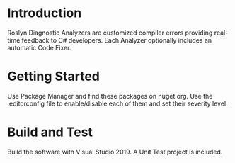 # Introduction 
Roslyn Diagnostic Analyzers are customized compiler errors providing real-time feedback to C# developers.  Each Analyzer optionally includes an automatic Code Fixer.

# Getting Started
Use Package Manager and find these packages on nuget.org.  Use the .editorconfig file to enable/disable each of them and set their severity level.

# Build and Test
Build the software with Visual Studio 2019.  A Unit Test project is included.
